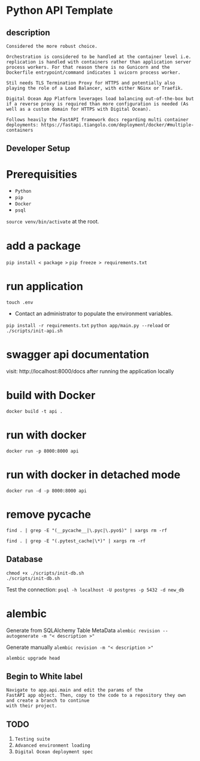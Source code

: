 # Python API Template
## description
```
Considered the more robust choice.

Orchestration is considered to be handled at the container level i.e. replication is handled with containers rather than application server process workers. For that reason there is no Gunicorn and the Dockerfile entrypoint/command indicates 1 uvicorn process worker.

Stil needs TLS Termination Proxy for HTTPS and potentially also playing the role of a Load Balancer, with either NGinx or Traefik.

Digital Ocean App Platform leverages load balancing out-of-the-box but if a reverse proxy is required than more configuration is needed (As well as a custom domain for HTTPS with Digital Ocean).

Follows heavily the FastAPI framework docs regarding multi container deployments: https://fastapi.tiangolo.com/deployment/docker/#multiple-containers
```

## Developer Setup
# Prerequisities
- `Python`
- `pip`
- `Docker`
- `psql`

`source venv/bin/activate` at the root.

# add a package
`pip install < package >`
`pip freeze > requirements.txt`
 
# run application
`touch .env`

- Contact an administrator to populate the environment variables.

`pip install -r requirements.txt`
`python app/main.py --reload` or `./scripts/init-api.sh`

# swagger api documentation
visit: http://localhost:8000/docs after running the application locally

# build with Docker
`docker build -t api .`

# run with docker
`docker run -p 8000:8000 api`

# run with docker in detached mode
`docker run -d -p 8000:8000 api`

# remove pycache
```
find . | grep -E "(__pycache__|\.pyc|\.pyo$)" | xargs rm -rf
```
```
find . | grep -E "(.pytest_cache|\*)" | xargs rm -rf
```
## Database
```
chmod +x ./scripts/init-db.sh
./scripts/init-db.sh
```
Test the connection:
`psql -h localhost -U postgres -p 5432 -d new_db`

# alembic
Generate from SQLAlchemy Table MetaData
`alembic revision --autogenerate -m "< description >"`

Generate manually
`alembic revision -m "< description >"`

`alembic upgrade head`

## Begin to White label
```
Navigate to app.api.main and edit the params of the
FastAPI app object. Then, copy to the code to a repository they own and create a branch to continue
with their project.
```

## TODO
1. `Testing suite`
2. `Advanced environment loading`
3. `Digital Ocean deployment spec`
